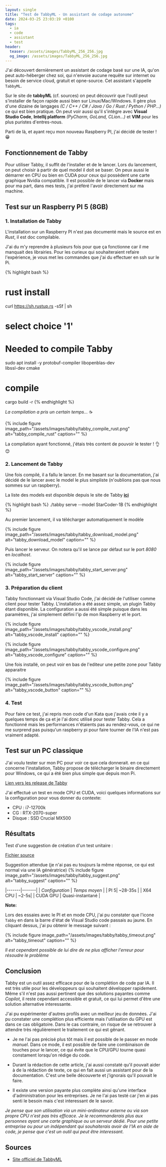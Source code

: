 ```yaml
---
layout: single
title: "Test de TabbyML - Un assistant de codage autonome"
date: 2024-03-25 23:03:19 +0100
tags:
  - ia
  - code
  - assistant
  - test
header:
  teaser: /assets/images/TabbyML_256_256.jpg
  og_image: /assets/images/TabbyML_256_256.jpg
---
```

 
J'ai découvert dernièrement un assistant de codage basé sur une IA, qu'on peut auto-héberger chez soi, qui n'envoie aucune requête sur internet ou besoin de service cloud, gratuit et opne-source. Cet assistant s'appelle `TabbyML`.

Sur le site de **tabbyML** (cf. sources) on peut découvrir que l'outil peut s'installer de façon rapide aussi bien sur Linux/Mac/Windows. Il gère plus d'une dizaine de langages _(C / C++ / C# / Java / Go / Rust / Python / PHP...)_ ce qui est bien pratique. On peut voir aussi qu'il s'intègre avec **Visual Studio Code**, **Intellij platform** _(PyCharm, GoLand, CLion...)_ et **VIM** pour les plus puristes d'entres-nous.

Parti de là, et ayant reçu mon nouveau Raspberry PI, j'ai décidé de tester ! 😁

## Fonctionnement de Tabby

Pour utiliser Tabby, il suffit de l'installer et de le lancer. Lors du lancement, on peut choisir à partir de quel model il doit se baser. On peux aussi le démarrer en CPU ou bien en CUDA pour ceux qui possèdent une carte graphique Nvidia compatible. Il est possible de le lancer via **Docker** mais pour ma part, dans mes tests, j'ai préféré l'avoir directement sur ma machine.

## Test sur un Raspberry PI 5 (8GB)

### 1. Installation de Tabby

L'installation sur un Raspberry PI n'est pas documenté mais le source est en _Rust_, il est doc compilable.

J'ai du m'y reprendre à plusieurs fois pour que ça fonctionne car il me manquait des librairies. Pour les curieux qui souhaiteraient refaire l'expérience, je vous met les commandes que j'ai du effectuer en ssh sur le Pi.

{% highlight bash %}
# rust install
curl https://sh.rustup.rs -sSf | sh
# select choice '1'
# Needed to compile Tabby
sudo apt install -y protobuf-compiler libopenblas-dev \
libssl-dev cmake
# compile
cargo build -r
{% endhighlight %}

*La compilation a pris un certain temps...* ☕

{% include figure image_path="/assets/images/tabby/tabby_compile_rust.png" alt="tabby_compile_rust" caption="" %}

La compilation ayant fonctionné, j'étais très content de pouvoir le tester ! 👌😊

### 2. Lancement de Tabby

Une fois compilé, il a fallu le lancer. En me basant sur la documentation, j'ai décidé de le lancer avec le model le plus simpliste (n'oublions pas que nous sommes sur un raspberry).

La liste des models est disponible depuis le site de Tabby [**ici**](https://tabby.tabbyml.com/docs/models/)

{% highlight bash %}
./tabby serve --model StarCoder-1B
{% endhighlight %}

Au premier lancement, il va télécharger automatiquement le modèle

{% include figure image_path="/assets/images/tabby/tabby_download_model.png" alt="tabby_download_model" caption="" %}

Puis lancer le serveur. On notera qu'il se lance par défaut sur le port _8080_ en _localhost_.

{% include figure image_path="/assets/images/tabby/tabby_start_server.png" alt="tabby_start_server" caption="" %}

### 3. Préparation du client

Tabby fonctionnant via Visual Studio Code, j'ai décidé de l'utiliser comme client pour tester Tabby. L'installation a été assez simple, un plugin Tabby étant disponible. La configuration a aussi été simple puisque dans les paramètres, j'ai simplement défini l'ip de mon Raspberry et le port.

{% include figure image_path="/assets/images/tabby/tabby_vscode_install.png" alt="tabby_vscode_install" caption="" %}

{% include figure image_path="/assets/images/tabby/tabby_vscode_configure.png" alt="tabby_vscode_configure" caption="" %}

Une fois installé, on peut voir en bas de l'editeur une petite zone pour Tabby apparaitre

{% include figure image_path="/assets/images/tabby/tabby_vscode_button.png" alt="tabby_vscode_button" caption="" %}

### 4. Test

Pour faire ce test, j'ai repris mon code d'un Kata que j'avais crée il y a quelques temps de ça et je l'ai donc utilisé pour tester Tabby. Cela a fonctionné mais les performances n'étaients pas au rendez-vous, ce qui ne me surprend pas puisqu'un raspberry pi pour faire tourner de l'IA n'est pas vraiment adapté.

## Test sur un PC classique

J'ai voulu tester sur mon PC pour voir ce que cela donnerait. en ce qui concerne l'installation, Tabby propose de télécharger le binaire directement pour Windows, ce qui a été bien plus simple que depuis mon Pi.

[Lien vers les release de Tabby](https://github.com/TabbyML/tabby/releases)

J'ai effectué un test en mode CPU et CUDA, voici quelques informations sur la configuration pour vous donner du contexte:

- CPU : i7-12700k
- CG : RTX-2070-super
- Disque : SSD Crucial MX500

## Résultats

Test d'une suggestion de création d'un test unitaire :

[Fichier source](https://github.com/heka95/Katas/blob/main/BurgerMachineKata/Solution/BurgerMachine.Tests/OrderCookMessageMakerTest.cs)

Suggestion attendue (je n'ai pas eu toujours la même réponse, ce qui est normal via une IA génératrice)
{% include figure image_path="/assets/images/tabby/tabby_suggest.png" alt="tabby_suggest" caption="" %}

|-------|-------|
| _Configuration_ | _Temps moyen_ |
| PI 5| ~28-35s |
| X64 CPU | ~2-5s|
| CUDA GPU | Quasi-instantané |

**Note:**

Lors des essaies avec le PI et en mode CPU, j'ai pu constater que l'icone `Tabby` en dans la barre d'état de Visual Studio code passais au jaune. En cliquant dessus, j'ai pu obtenir le message suivant :

{% include figure image_path="/assets/images/tabby/tabby_timeout.png" alt="tabby_timeout" caption="" %}

_Il est cependant possible de lui dire de ne plus afficher l'erreur pour résoudre le problème_

## Conclusion

Tabby est un outil assez efficace pour de la complétion de code par IA. Il est très utile pour les développeurs qui souhaitent développer rapidement. Même s'il n'est pas aussi pertinent que des solutions payantes comme *Copilot*, il reste cependant accessible et gratuit, ce qui lui permet d'être une solution alternative interessante. 

J'ai pu expérimenter d'autres profils avec un meilleur jeu de données. J'ai pu constater une complétion plus efficiente mais l'utilisation du GPU est dans ce cas obligatoire. Dans le cas contraire, on risque de se retrouver à attendre très régulièrement le traitement ce qui est gênant. 

- Je ne l'ai pas précisé plus tôt mais il est possible de le passer en mode _manuel_. Dans ce mode, il est possible de faire une combinaison de touches pour le lancer, ce qui évite que le CPU/GPU tourne quasi constament lorsqu'on rédige du code.

- Durant la rédaction de cette article, j'ai aussi constaté qu'il pouvait aider à de la rédaction de texte, ce qui en fait aussi un assistant pour de la documentation. C'est une belle découverte et j'ignorais qu'il pouvait le faire.

- Il existe une version payante plus complète ainsi qu'une interface d'administration pour les entreprises. Je ne l'ai pas testé car j'en ai pas senti le besoin mais c'est interessant de le savoir.

_Je pense que son utilisation via un mini-ordinateur externe ou via son propre CPU n'est pas très efficace. Je le recommanderais plus aux personnes ayant une carte graphique ou un serveur dédié. Pour une petite entreprise ou pour un indépendant qui souhaiterais avoir de l'IA en aide de code, je pense que c'est un outil qui peut être interessant._

## Sources

- [Site officiel de TabbyML](https://tabby.tabbyml.com/)
